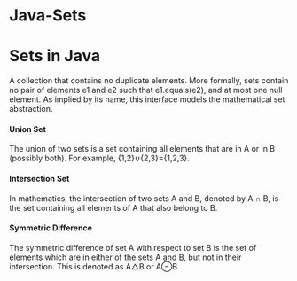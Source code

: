 # Java-Sets
<h1> Sets in Java </h1>
<p>A collection that contains no duplicate elements. More formally, sets contain no pair of elements e1 and e2 such that e1.equals(e2), and at most one null element. As implied by its name, this interface models the mathematical set abstraction.</p>
<h4>Union Set</h4>
<p>The union of two sets is a set containing all elements that are in A or in B (possibly both). For example, {1,2}∪{2,3}={1,2,3}.</p>
<h4>Intersection Set</h4>
<p>In mathematics, the intersection of two sets A and B, denoted by A ∩ B, is the set containing all elements of A that also belong to B.</p>
<h4>Symmetric Difference</h4>
<p>The symmetric difference of set A with respect to set B is the set of elements which are in either of the sets A and B, but not in their intersection. This is denoted as A△B or A⊖B</p>
